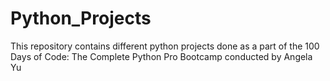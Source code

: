 # Python_Projects
This repository contains different python projects done as a part of the 100 Days of Code: The Complete Python Pro Bootcamp conducted by Angela Yu

